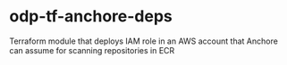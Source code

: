 # odp-tf-anchore-deps
Terraform module that deploys IAM role in an AWS account that Anchore can assume for scanning repositories in ECR

